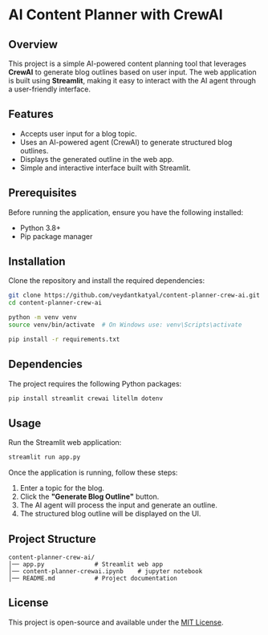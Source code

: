 # AI Content Planner with CrewAI

## Overview
This project is a simple AI-powered content planning tool that leverages **CrewAI** to generate blog outlines based on user input. The web application is built using **Streamlit**, making it easy to interact with the AI agent through a user-friendly interface.

## Features
- Accepts user input for a blog topic.
- Uses an AI-powered agent (CrewAI) to generate structured blog outlines.
- Displays the generated outline in the web app.
- Simple and interactive interface built with Streamlit.

## Prerequisites
Before running the application, ensure you have the following installed:

- Python 3.8+
- Pip package manager

## Installation
Clone the repository and install the required dependencies:

```bash
git clone https://github.com/veydantkatyal/content-planner-crew-ai.git
cd content-planner-crew-ai

python -m venv venv
source venv/bin/activate  # On Windows use: venv\Scripts\activate

pip install -r requirements.txt
```

## Dependencies
The project requires the following Python packages:

```bash
pip install streamlit crewai litellm dotenv
```

## Usage
Run the Streamlit web application:

```bash
streamlit run app.py
```

Once the application is running, follow these steps:
1. Enter a topic for the blog.
2. Click the **"Generate Blog Outline"** button.
3. The AI agent will process the input and generate an outline.
4. The structured blog outline will be displayed on the UI.

## Project Structure
```
content-planner-crew-ai/
│── app.py              # Streamlit web app
│── content-planner-crewai.ipynb    # jupyter notebook
│── README.md           # Project documentation
```

## License
This project is open-source and available under the [MIT License](https://github.com/veydantkatyal/content-planner-crew-ai/blob/main/LICENSE).
